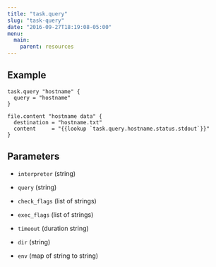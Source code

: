 ```yaml
---
title: "task.query"
slug: "task-query"
date: "2016-09-27T18:19:08-05:00"
menu:
  main:
    parent: resources
---
```





## Example

```hcl
task.query "hostname" {
  query = "hostname"
}

file.content "hostname data" {
  destination = "hostname.txt"
  content     = "{{lookup `task.query.hostname.status.stdout`}}"
}

```


## Parameters

- `interpreter` (string)


- `query` (string)


- `check_flags` (list of strings)


- `exec_flags` (list of strings)


- `timeout` (duration string)


- `dir` (string)


- `env` (map of string to string)



